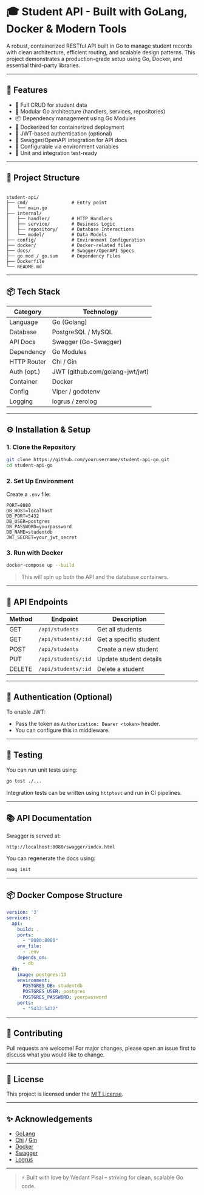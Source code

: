 
# 🎓 Student API - Built with GoLang, Docker & Modern Tools

A robust, containerized RESTful API built in Go to manage student records with clean architecture, efficient routing, and scalable design patterns. This project demonstrates a production-grade setup using Go, Docker, and essential third-party libraries.

---

## 🚀 Features

- 🔁 Full CRUD for student data
- 🧰 Modular Go architecture (handlers, services, repositories)
- 📦 Dependency management using Go Modules
- 🐳 Dockerized for containerized deployment
- 🔐 JWT-based authentication (optional)
- 📄 Swagger/OpenAPI integration for API docs
- 🔧 Configurable via environment variables
- 🧪 Unit and integration test-ready

---

## 📁 Project Structure

```

student-api/
├── cmd/                # Entry point
│   └── main.go
├── internal/
│   ├── handler/        # HTTP Handlers
│   ├── service/        # Business Logic
│   ├── repository/     # Database Interactions
│   └── model/          # Data Models
├── config/             # Environment Configuration
├── docker/             # Docker-related files
├── docs/               # Swagger/OpenAPI Specs
├── go.mod / go.sum     # Dependency Files
├── Dockerfile
└── README.md

````

---

## 📦 Tech Stack

| Category      | Technology            |
| ------------- | --------------------- |
| Language      | Go (Golang)           |
| Database      | PostgreSQL / MySQL    |
| API Docs      | Swagger (Go-Swagger)  |
| Dependency    | Go Modules            |
| HTTP Router   | Chi / Gin             |
| Auth (opt.)   | JWT (github.com/golang-jwt/jwt) |
| Container     | Docker                |
| Config        | Viper / godotenv      |
| Logging       | logrus / zerolog      |

---

## ⚙️ Installation & Setup

### 1. Clone the Repository

```bash
git clone https://github.com/yourusername/student-api-go.git
cd student-api-go
````

### 2. Set Up Environment

Create a `.env` file:

```env
PORT=8080
DB_HOST=localhost
DB_PORT=5432
DB_USER=postgres
DB_PASSWORD=yourpassword
DB_NAME=studentdb
JWT_SECRET=your_jwt_secret
```

### 3. Run with Docker

```bash
docker-compose up --build
```

> This will spin up both the API and the database containers.

---

## 📮 API Endpoints

| Method | Endpoint            | Description            |
| ------ | ------------------- | ---------------------- |
| GET    | `/api/students`     | Get all students       |
| GET    | `/api/students/:id` | Get a specific student |
| POST   | `/api/students`     | Create a new student   |
| PUT    | `/api/students/:id` | Update student details |
| DELETE | `/api/students/:id` | Delete a student       |

---

## 🔐 Authentication (Optional)

To enable JWT:

* Pass the token as `Authorization: Bearer <token>` header.
* You can configure this in middleware.

---

## 🧪 Testing

You can run unit tests using:

```bash
go test ./...
```

Integration tests can be written using `httptest` and run in CI pipelines.

---

## 📚 API Documentation

Swagger is served at:

```
http://localhost:8080/swagger/index.html
```

You can regenerate the docs using:

```bash
swag init
```

---

## 📦 Docker Compose Structure

```yaml
version: '3'
services:
  api:
    build: .
    ports:
      - "8080:8080"
    env_file:
      - .env
    depends_on:
      - db
  db:
    image: postgres:13
    environment:
      POSTGRES_DB: studentdb
      POSTGRES_USER: postgres
      POSTGRES_PASSWORD: yourpassword
    ports:
      - "5432:5432"
```

---

## 🧠 Contributing

Pull requests are welcome! For major changes, please open an issue first to discuss what you would like to change.

---

## 📄 License

This project is licensed under the [MIT License](LICENSE).

---

## ✨ Acknowledgements

* [GoLang](https://golang.org/)
* [Chi](https://github.com/go-chi/chi) / [Gin](https://github.com/gin-gonic/gin)
* [Docker](https://www.docker.com/)
* [Swagger](https://swagger.io/)
* [Logrus](https://github.com/sirupsen/logrus)

---

> ⚡ Built with love by \Vedant Pisal – striving for clean, scalable Go code.

